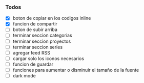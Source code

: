 ### Todos
- [X] boton de copiar en los codigos inline
- [X] funcion de compartir
- [ ] boton de subir arriba
- [ ] terminar seccion categorias
- [ ] terminar seccion proyectos
- [ ] terminar seccion series
- [ ] agregar feed RSS
- [ ] cargar solo los iconos necesarios
- [ ] funcion de guardar
- [ ] funciones para aumentar o disminuir el tamaño de la fuente
- [ ] dark mode
